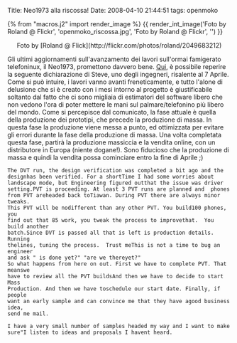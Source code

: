 Title: Neo1973 alla riscossa!
Date:  2008-04-10 21:44:51
tags: openmoko

{% from "macros.j2" import render_image %}
{{ render_int_image('Foto by Roland @ Flickr', 'openmoko_riscossa.jpg', 'Foto by Roland @ Flickr', '') }}
<center>Foto by [Roland @ Flick](http://flickr.com/photos/roland/2049683212)</center>

Gli ultimi aggiornamenti sull'avanzamento dei lavori
sull'ormai famigerato telefoninux, il Neo1973, promettono davvero bene.
[Qui][4], è possibile reperire la seguente dichiarazione di Steve, uno degli
ingegneri, risalente al 7 Aprile. Come si può intuire, i lavori vanno avanti
freneticamente, e tutto l'alone di delusione che si è creato con i mesi
intorno al progetto è giustificabile soltanto dal fatto che ci sono migliaia
di estimatori del software libero che non vedono l'ora di poter mettere le
mani sul palmare/telefonino più libero del mondo. Come si percepisce dal
comunicato, la fase attuale è quella della produzione dei prototipi, che
precede la produzione di massa. In questa fase la produzione viene messa a
punto, ed ottimizzata per evitare gli errori durante la fase della produzione
di massa. Una volta completata questa fase, partirà la produzione massiccia e
la vendita online, con un distributore in Europa (niente dogane!). Sono
fiducioso che la produzione di massa e quindi la vendita possa cominciare
entro la fine di Aprile ;)

    The DVT run, the design verification was completed a bit ago and the
    designhas been verified. For a shortTime I had some worries about
    landscape mode, but Engineering figured outthat the issue was driver
    setting.PVT is proceeding. At least 3 PVT runs are planned and  phones
    from PVT areheaded back toTiawan. During PVT there are always minor tweaks.
    This PVT will be nodifferent than any other PVT. You build100 phones, you
    find out that 85 work, you tweak the process to improvethat.  You build another
    batch.Since DVT is passed all that is left is production details. Running
    thelines, tuning the process.  Trust meThis is not a time to bug an engineer
    and ask " is done yet?" "are we thereyet?"
    So what happens from here on out. First we have to complete PVT. That meanswe
    have to review all the PVT buildsAnd then we have to decide to start Mass
    Production. And then we have toschedule our start date. Finally, if people
    want an early sample and can convince me that they have agood business idea,
    send me mail.

    I have a very small number of samples headed my way and I want to make
    sure"I listen to ideas and proposals I havent heard.

   [4]: http://wiki.openmoko.org/wiki/Community_Updates

